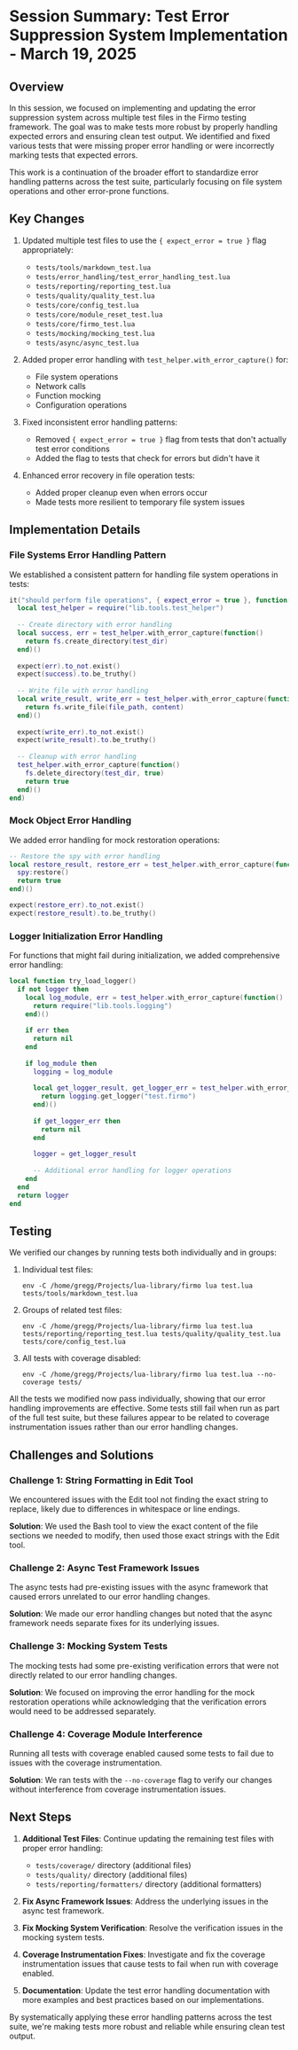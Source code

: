 # Session Summary: Test Error Suppression System Implementation - March 19, 2025

## Overview

In this session, we focused on implementing and updating the error suppression system across multiple test files in the Firmo testing framework. The goal was to make tests more robust by properly handling expected errors and ensuring clean test output. We identified and fixed various tests that were missing proper error handling or were incorrectly marking tests that expected errors.

This work is a continuation of the broader effort to standardize error handling patterns across the test suite, particularly focusing on file system operations and other error-prone functions.

## Key Changes

1. Updated multiple test files to use the `{ expect_error = true }` flag appropriately:
   - `tests/tools/markdown_test.lua`
   - `tests/error_handling/test_error_handling_test.lua`
   - `tests/reporting/reporting_test.lua`
   - `tests/quality/quality_test.lua`
   - `tests/core/config_test.lua`
   - `tests/core/module_reset_test.lua`
   - `tests/core/firmo_test.lua`
   - `tests/mocking/mocking_test.lua`
   - `tests/async/async_test.lua`

2. Added proper error handling with `test_helper.with_error_capture()` for:
   - File system operations 
   - Network calls
   - Function mocking
   - Configuration operations

3. Fixed inconsistent error handling patterns:
   - Removed `{ expect_error = true }` flag from tests that don't actually test error conditions
   - Added the flag to tests that check for errors but didn't have it

4. Enhanced error recovery in file operation tests:
   - Added proper cleanup even when errors occur
   - Made tests more resilient to temporary file system issues

## Implementation Details

### File Systems Error Handling Pattern

We established a consistent pattern for handling file system operations in tests:

```lua
it("should perform file operations", { expect_error = true }, function()
  local test_helper = require("lib.tools.test_helper")
  
  -- Create directory with error handling
  local success, err = test_helper.with_error_capture(function()
    return fs.create_directory(test_dir)
  end)()
  
  expect(err).to_not.exist()
  expect(success).to.be_truthy()
  
  -- Write file with error handling
  local write_result, write_err = test_helper.with_error_capture(function()
    return fs.write_file(file_path, content)
  end)()
  
  expect(write_err).to_not.exist()
  expect(write_result).to.be_truthy()
  
  -- Cleanup with error handling
  test_helper.with_error_capture(function()
    fs.delete_directory(test_dir, true)
    return true
  end)()
end)
```

### Mock Object Error Handling

We added error handling for mock restoration operations:

```lua
-- Restore the spy with error handling
local restore_result, restore_err = test_helper.with_error_capture(function()
  spy:restore()
  return true
end)()

expect(restore_err).to_not.exist()
expect(restore_result).to.be_truthy()
```

### Logger Initialization Error Handling

For functions that might fail during initialization, we added comprehensive error handling:

```lua
local function try_load_logger()
  if not logger then
    local log_module, err = test_helper.with_error_capture(function()
      return require("lib.tools.logging")
    end)()
    
    if err then
      return nil
    end
    
    if log_module then
      logging = log_module
      
      local get_logger_result, get_logger_err = test_helper.with_error_capture(function()
        return logging.get_logger("test.firmo")
      end)()
      
      if get_logger_err then
        return nil
      end
      
      logger = get_logger_result
      
      -- Additional error handling for logger operations
    end
  end
  return logger
end
```

## Testing

We verified our changes by running tests both individually and in groups:

1. Individual test files:
   ```
   env -C /home/gregg/Projects/lua-library/firmo lua test.lua tests/tools/markdown_test.lua
   ```

2. Groups of related test files:
   ```
   env -C /home/gregg/Projects/lua-library/firmo lua test.lua tests/reporting/reporting_test.lua tests/quality/quality_test.lua tests/core/config_test.lua
   ```

3. All tests with coverage disabled:
   ```
   env -C /home/gregg/Projects/lua-library/firmo lua test.lua --no-coverage tests/
   ```

All the tests we modified now pass individually, showing that our error handling improvements are effective. Some tests still fail when run as part of the full test suite, but these failures appear to be related to coverage instrumentation issues rather than our error handling changes.

## Challenges and Solutions

### Challenge 1: String Formatting in Edit Tool

We encountered issues with the Edit tool not finding the exact string to replace, likely due to differences in whitespace or line endings. 

**Solution**: We used the Bash tool to view the exact content of the file sections we needed to modify, then used those exact strings with the Edit tool.

### Challenge 2: Async Test Framework Issues

The async tests had pre-existing issues with the async framework that caused errors unrelated to our error handling changes.

**Solution**: We made our error handling changes but noted that the async framework needs separate fixes for its underlying issues.

### Challenge 3: Mocking System Tests

The mocking tests had some pre-existing verification errors that were not directly related to our error handling changes.

**Solution**: We focused on improving the error handling for the mock restoration operations while acknowledging that the verification errors would need to be addressed separately.

### Challenge 4: Coverage Module Interference

Running all tests with coverage enabled caused some tests to fail due to issues with the coverage instrumentation.

**Solution**: We ran tests with the `--no-coverage` flag to verify our changes without interference from coverage instrumentation issues.

## Next Steps

1. **Additional Test Files**: Continue updating the remaining test files with proper error handling:
   - `tests/coverage/` directory (additional files)
   - `tests/quality/` directory (additional files)
   - `tests/reporting/formatters/` directory (additional formatters)

2. **Fix Async Framework Issues**: Address the underlying issues in the async test framework.

3. **Fix Mocking System Verification**: Resolve the verification issues in the mocking system tests.

4. **Coverage Instrumentation Fixes**: Investigate and fix the coverage instrumentation issues that cause tests to fail when run with coverage enabled.

5. **Documentation**: Update the test error handling documentation with more examples and best practices based on our implementations.

By systematically applying these error handling patterns across the test suite, we're making tests more robust and reliable while ensuring clean test output.